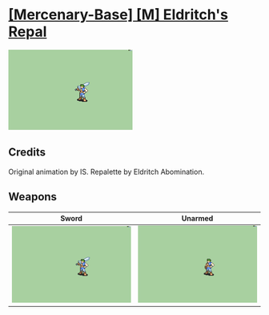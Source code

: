 # [\[Mercenary-Base\] \[M\] Eldritch's Repal](../%5BMercenary-Base%5D%20%5BM%5D%20Eldritch's%20Repal)

<img src="./1.%20Sword/Sword_000.png" alt="[Mercenary-Base] [M] Eldritch's Repal standing" />

## Credits

Original animation by IS.
Repalette by Eldritch Abomination.

## Weapons


|Sword |Unarmed |
|  :---: | :---: |
| <img alt="Sword animation" src="./1.%20Sword/Sword.gif" /> | <img alt="Unarmed animation" src="./8.%20Unarmed/Unarmed.gif" /> |
